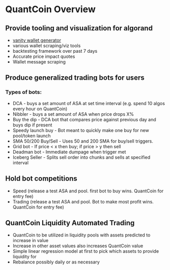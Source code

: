 # QuantCoin Overview

## Provide tooling and visualization for algorand
- [vanity wallet generator](https://github.com/quantasaurus/vanity_wallet_generator)
- various wallet scraping/viz tools
- backtesting framework over past 7 days 
- Accurate price impact quotes
- Wallet message scraping

## Produce generalized trading bots for users
  ### Types of bots:
  - DCA - buys a set amount of ASA at set time interval (e.g. spend 10 algos every hour on QuantCoin)
  - Nibbler - buys a set amount of ASA when price drops X%
  - Buy the dip - DCA bot that compares price against previous day and buys dip if present
  - Speedy launch buy - Bot meant to quickly make one buy for new pool/token launch
  - SMA 50/200 Buy/Sell - Uses 50 and 200 SMA for buy/sell triggers.  
  - Grid bot - If price < x then buy; if price > y then sell
  - Deadman bot - Immediate dumpage when trigger met
  - Iceberg Seller - Splits sell order into chunks and sells at specified interval
  
## Hold bot competitions
  - Speed (release a test ASA and pool.  first bot to buy wins.  QuantCoin for entry fee)
  - Trading (release a test ASA and pool.  Bot to make most profit wins.  QuantCoin for entry fee)
  
## QuantCoin Liquidity Automated Trading
  - QuantCoin to be utilized in liquidity pools with assets predicted to increase in value
  - Increase in other asset values also increases QuantCoin value
  - Simple linear regression model at first to pick which assets to provide liquidity for
  - Rebalance possibly daily or as necessary
  
